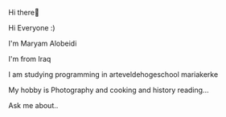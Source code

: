  Hi there👋

Hi Everyone :)

I'm Maryam Alobeidi

I'm from Iraq

I am studying programming in arteveldehogeschool mariakerke

My hobby is Photography and cooking and history reading...

Ask me about..



